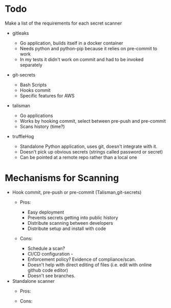 # Todo
Make a list of the requirements for each secret scanner
 - gitleaks
   - Go application, builds itself in a docker container
   - Needs python and python-pip because it relies on pre-commit to work
   - In my tests it didn't work on commit and had to be invoked separately
 
 - git-secrets
   - Bash Scripts
   - Hooks commit
   - Specific features for AWS

 - talisman
   - Go applications
   - Works by hooking commit, select between pre-push and pre-commit
   - Scans history (time?)
 
 - truffleHog
   - Standalone Python application, uses git, doesn't integrate with it.
   - Doesn't pick up obvious secrets (strings called password or secret)
   - Can be pointed at a remote repo rather than a local one

 # Mechanisms for Scanning
  - Hook commit, pre-push or pre-commit (Talisman,git-secrets)
    - Pros:
        - Easy deployment
        - Prevents secrets getting into public history
        - Distribute scanning between developers
        - Distribute setup and install with code
        
    - Cons:
       - Schedule a scan?
       - CI/CD configuration -  
       - Enforcement policy? Evidence of compliance/scan.
       - Doesn't help with direct editing of files (i.e. edit with online github code editor)
       - Doesn't see branches.
  - Standalone scanner
    - Pros:

    - Cons:
